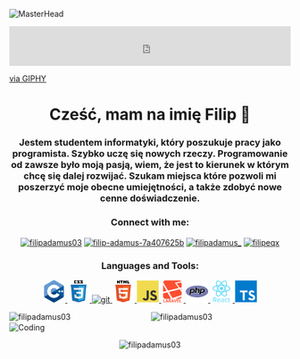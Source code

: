 ![MasterHead](https://giphy.com/embed/yAhA1ZN20ocdGmoxMV.gif)

<div style="width:100%;height:0;padding-bottom:14%;position:relative;"><iframe src="https://giphy.com/embed/yAhA1ZN20ocdGmoxMV" width="100%" height="100%" style="position:absolute" frameBorder="0" class="giphy-embed" allowFullScreen></iframe></div><p><a href="https://giphy.com/gifs/yAhA1ZN20ocdGmoxMV">via GIPHY</a></p>

<h1 align="center">Cześć, mam na imię Filip 👋</h1>
<h3 align="center">Jestem studentem informatyki, który poszukuje pracy jako programista. Szybko uczę się nowych rzeczy. Programowanie od zawsze było moją pasją, wiem, że jest to kierunek w którym chcę się dalej rozwijać. Szukam miejsca które pozwoli mi poszerzyć moje obecne umiejętności, a także zdobyć nowe cenne doświadczenie.</h3>

<h3 align="center">Connect with me:</h3>
<p align="center">
<a href="https://twitter.com/filipadamus03" target="blank"><img align="center" src="https://raw.githubusercontent.com/rahuldkjain/github-profile-readme-generator/master/src/images/icons/Social/twitter.svg" alt="filipadamus03" height="30" width="40" /></a>
<a href="https://linkedin.com/in/filip-adamus-7a407625b" target="blank"><img align="center" src="https://raw.githubusercontent.com/rahuldkjain/github-profile-readme-generator/master/src/images/icons/Social/linked-in-alt.svg" alt="filip-adamus-7a407625b" height="30" width="40" /></a>
<a href="https://instagram.com/filipadamus_" target="blank"><img align="center" src="https://raw.githubusercontent.com/rahuldkjain/github-profile-readme-generator/master/src/images/icons/Social/instagram.svg" alt="filipadamus_" height="30" width="40" /></a>
<a href="https://www.youtube.com/c/filipeqx" target="blank"><img align="center" src="https://raw.githubusercontent.com/rahuldkjain/github-profile-readme-generator/master/src/images/icons/Social/youtube.svg" alt="filipeqx" height="30" width="40" /></a>
</p>

<h3 align="center">Languages and Tools:</h3>
<p align="center"> <a href="https://www.w3schools.com/cpp/" target="_blank" rel="noreferrer"> <img src="https://raw.githubusercontent.com/devicons/devicon/master/icons/cplusplus/cplusplus-original.svg" alt="cplusplus" width="40" height="40"/> </a> <a href="https://www.w3schools.com/css/" target="_blank" rel="noreferrer"> <img src="https://raw.githubusercontent.com/devicons/devicon/master/icons/css3/css3-original-wordmark.svg" alt="css3" width="40" height="40"/> </a> <a href="https://git-scm.com/" target="_blank" rel="noreferrer"> <img src="https://www.vectorlogo.zone/logos/git-scm/git-scm-icon.svg" alt="git" width="40" height="40"/> </a> <a href="https://www.w3.org/html/" target="_blank" rel="noreferrer"> <img src="https://raw.githubusercontent.com/devicons/devicon/master/icons/html5/html5-original-wordmark.svg" alt="html5" width="40" height="40"/> </a> <a href="https://developer.mozilla.org/en-US/docs/Web/JavaScript" target="_blank" rel="noreferrer"> <img src="https://raw.githubusercontent.com/devicons/devicon/master/icons/javascript/javascript-original.svg" alt="javascript" width="40" height="40"/> </a> <a href="https://laravel.com/" target="_blank" rel="noreferrer"> <img src="https://raw.githubusercontent.com/devicons/devicon/master/icons/laravel/laravel-plain-wordmark.svg" alt="laravel" width="40" height="40"/> </a> <a href="https://www.php.net" target="_blank" rel="noreferrer"> <img src="https://raw.githubusercontent.com/devicons/devicon/master/icons/php/php-original.svg" alt="php" width="40" height="40"/> </a> <a href="https://reactjs.org/" target="_blank" rel="noreferrer"> <img src="https://raw.githubusercontent.com/devicons/devicon/master/icons/react/react-original-wordmark.svg" alt="react" width="40" height="40"/> </a> <a href="https://www.typescriptlang.org/" target="_blank" rel="noreferrer"> <img src="https://raw.githubusercontent.com/devicons/devicon/master/icons/typescript/typescript-original.svg" alt="typescript" width="40" height="40"/> </a> </p>

<p><img align="left" width="250" src="https://github-readme-stats.vercel.app/api/top-langs?username=filipadamus03&show_icons=true&locale=en&layout=compact" alt="filipadamus03" /></p>
<p><img align="right" width="250" src="https://github-readme-streak-stats.herokuapp.com/?user=filipadamus03&" alt="filipadamus03" /></p>

<img align="center" alt="Coding" width="305" src="https://cdn.dribbble.com/users/1162077/screenshots/3848914/programmer.gif">


<p align="center"> <img src="https://komarev.com/ghpvc/?username=filipadamus03&label=Profile%20views&color=0e75b6&style=flat" alt="filipadamus03" /> </p>
